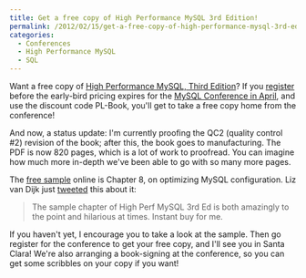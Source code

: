 ```yaml
---
title: Get a free copy of High Performance MySQL 3rd Edition!
permalink: /2012/02/15/get-a-free-copy-of-high-performance-mysql-3rd-edition/
categories:
  - Conferences
  - High Performance MySQL
  - SQL
---
```

Want a free copy of [High Performance MySQL, Third Edition][1]? If you [register][2] before the early-bird pricing expires for the [MySQL Conference in April][3], and use the discount code PL-Book, you'll get to take a free copy home from the conference!

And now, a status update: I'm currently proofing the QC2 (quality control #2) revision of the book; after this, the book goes to manufacturing. The PDF is now 820 pages, which is a lot of work to proofread. You can imagine how much more in-depth we've been able to go with so many more pages.

The [free sample][4] online is Chapter 8, on optimizing MySQL configuration. Liz van Dijk just [tweeted][5] this about it:

> The sample chapter of High Perf MySQL 3rd Ed is both amazingly to the point and hilarious at times. Instant buy for me.

If you haven't yet, I encourage you to take a look at the sample. Then go register for the conference to get your free copy, and I'll see you in Santa Clara! We're also arranging a book-signing at the conference, so you can get some scribbles on your copy if you want!

 [1]: http://www.amazon.com/High-Performance-MySQL-Optimization-Replication/dp/1449314287/?tag=xaprb-20
 [2]: http://perconalive-mysql-conference-expo-2012.eventbrite.com/
 [3]: http://www.percona.com/live/mysql-conference-2012/
 [4]: http://www.highperfmysql.com/sample-chapter/
 [5]: https://twitter.com/#!/lizztheblizz/status/169805049403424768

